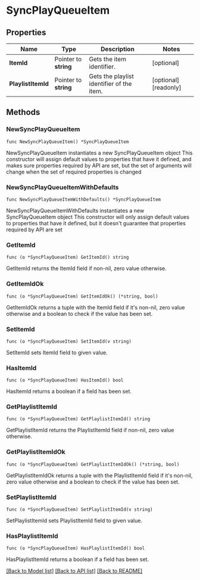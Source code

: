 # SyncPlayQueueItem

## Properties

Name | Type | Description | Notes
------------ | ------------- | ------------- | -------------
**ItemId** | Pointer to **string** | Gets the item identifier. | [optional] 
**PlaylistItemId** | Pointer to **string** | Gets the playlist identifier of the item. | [optional] [readonly] 

## Methods

### NewSyncPlayQueueItem

`func NewSyncPlayQueueItem() *SyncPlayQueueItem`

NewSyncPlayQueueItem instantiates a new SyncPlayQueueItem object
This constructor will assign default values to properties that have it defined,
and makes sure properties required by API are set, but the set of arguments
will change when the set of required properties is changed

### NewSyncPlayQueueItemWithDefaults

`func NewSyncPlayQueueItemWithDefaults() *SyncPlayQueueItem`

NewSyncPlayQueueItemWithDefaults instantiates a new SyncPlayQueueItem object
This constructor will only assign default values to properties that have it defined,
but it doesn't guarantee that properties required by API are set

### GetItemId

`func (o *SyncPlayQueueItem) GetItemId() string`

GetItemId returns the ItemId field if non-nil, zero value otherwise.

### GetItemIdOk

`func (o *SyncPlayQueueItem) GetItemIdOk() (*string, bool)`

GetItemIdOk returns a tuple with the ItemId field if it's non-nil, zero value otherwise
and a boolean to check if the value has been set.

### SetItemId

`func (o *SyncPlayQueueItem) SetItemId(v string)`

SetItemId sets ItemId field to given value.

### HasItemId

`func (o *SyncPlayQueueItem) HasItemId() bool`

HasItemId returns a boolean if a field has been set.

### GetPlaylistItemId

`func (o *SyncPlayQueueItem) GetPlaylistItemId() string`

GetPlaylistItemId returns the PlaylistItemId field if non-nil, zero value otherwise.

### GetPlaylistItemIdOk

`func (o *SyncPlayQueueItem) GetPlaylistItemIdOk() (*string, bool)`

GetPlaylistItemIdOk returns a tuple with the PlaylistItemId field if it's non-nil, zero value otherwise
and a boolean to check if the value has been set.

### SetPlaylistItemId

`func (o *SyncPlayQueueItem) SetPlaylistItemId(v string)`

SetPlaylistItemId sets PlaylistItemId field to given value.

### HasPlaylistItemId

`func (o *SyncPlayQueueItem) HasPlaylistItemId() bool`

HasPlaylistItemId returns a boolean if a field has been set.


[[Back to Model list]](../README.md#documentation-for-models) [[Back to API list]](../README.md#documentation-for-api-endpoints) [[Back to README]](../README.md)


